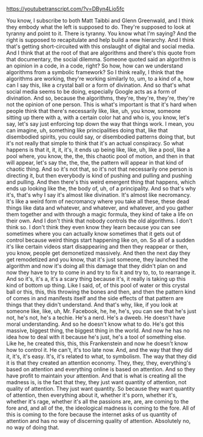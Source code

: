 https://youtubetranscript.com/?v=DByn4Lio5fc

 You know, I subscribe to both Matt Taibbi and Glenn Greenwald, and I think they embody what the left is supposed to do. They're supposed to look at tyranny and point to it. There is tyranny. You know what I'm saying? And the right is supposed to recapitulate and help build a new hierarchy. And I think that's getting short-circuited with this onslaught of digital and social media. And I think that at the root of that are algorithms and there's this quote from that documentary, the social dilemma. Someone quoted said an algorithm is an opinion in a code, in a code, right? So how, how can we understand algorithms from a symbolic framework? So I think really, I think that the algorithms are working, they're working similarly to, um, to a kind of a, how can I say this, like a crystal ball or a form of divination. And so that's what social media seems to be doing, especially Google acts as a form of divination. And so, because the algorithms, they're, they're, they're, they're not the opinion of one person. This is what's important is that it's hard when people think that there's necessarily like, like, uh, you know, someone sitting up there with a, with a certain color hat and who is, you know, let's say, let's say just enforcing top down the way that things work. I mean, you can imagine, uh, something like principalities doing that, like that disembodied spirits, you could say, or disembodied patterns doing that, but it's not really that simple to think that it's an actual conspiracy. So what happens is that it, it, it, it's, it ends up being like, like, uh, like a pool, like a pool where, you know, the, the, this chaotic pool of motion, and then in that will appear, let's say the, the, the, the pattern will appear in that kind of chaotic thing. And so it's not that, so it's not that necessarily one person is directing it, but then everybody is kind of pushing and pulling and pushing and pulling. And then there's this weird emergent thing that happens, which ends up looking like the, the body of, uh, of a principality. And so that's why it's, that's why I say it's almost like divination. It's almost like necromancy. It's like a weird form of necromancy where you take all these, these dead things like data and whatever, and whatever, and whatever, and you gather them together and with through a magic formula, they kind of take a life on their own. And I don't think that nobody controls the old algorithms. I don't think so. I don't think they even know they learn because you can see sometimes where you can actually know sometimes that it gets out of control because weird things start happening like on, on. So all of a sudden it's like certain videos start disappearing and then they reappear or then, you know, people get demonetized massively. And then the next day they get remodetized and you know, that it's just someone, they launched the algorithm and now it's doing all this damage that they didn't plan on and now they have to try to come in and try to fix it and try to, to, to rearrange it. And so it's, it's a, it's a scary thing because it's, it really is taking up this kind of bottom up thing. Like I said, of, of this pool of water or this crystal ball or this, this, this throwing the bones and then, and then the pattern kind of comes in and manifests itself and the side effects of that pattern are things that they didn't understand. And that's why, like, if you look at someone like, like, uh, Mr. Facebook, he, he, he's, you can see that he's just not, he's not, he's a techie. He's a nerd. He's a dweeb. He doesn't have moral understanding. And so he doesn't know what to do. He's got this massive, biggest thing, the biggest thing in the world. And now he has no idea how to deal with it because he's just, he's a tool of something else. Like he, he created this, this, this Frankenstein and now he doesn't know how to control it. He can't, it's too late now. And, and the way that they did it, it's, it's easy. It's, it's related to what, to symbolism. The way that they did it is that they created an attention economy. They, they, they, everything's based on attention and everything online is based on attention. And so they have profit to maintain your attention. And that is what is creating all the madness is, is the fact that they, they just want quantity of attention, not quality of attention. They just want quantity. So because they want quantity of attention, then everything about it, whether it's porn, whether it's, whether it's rage, whether it's all the passions are, are, are coming to the fore and, and all of the, the ideological madness is coming to the fore. All of this is coming to the fore because the internet asks of us quantity of attention and has no way of discerning quality of attention. Absolutely no, no way of doing that.